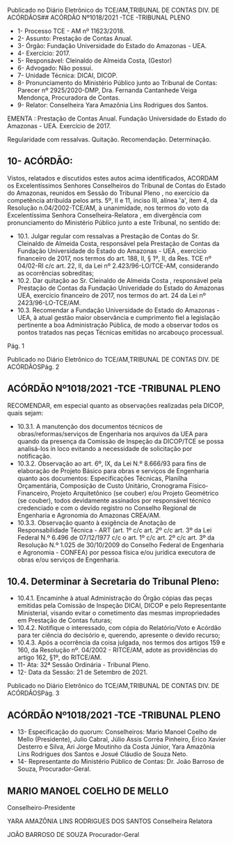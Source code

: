 Publicado  no  Diário  Eletrônico do TCE/AM,TRIBUNAL DE CONTAS DIV. DE ACÓRDÃOS## ACÓRDÃO Nº1018/2021 -TCE -TRIBUNAL PLENO

- 1- Processo TCE - AM nº 11623/2018.
- 2- Assunto: Prestação de Contas Anual.
- 3- Órgão: Fundação Universidade do Estado do Amazonas - UEA.
- 4- Exercício: 2017.
- 5- Responsável: Cleinaldo de Almeida Costa, (Gestor)
- 6- Advogado: Não possui.
- 7- Unidade Técnica: DICAI, DICOP.
- 8- Pronunciamento  do  Ministério  Público  junto  ao  Tribunal  de  Contas: Parecer  nº 2925/2020-DMP, Dra. Fernanda Cantanhede Veiga Mendonça, Procuradora de Contas.
- 9- Relator: Conselheira Yara Amazônia Lins Rodrigues dos Santos.

EMENTA : Prestação  de  Contas  Anual.  Fundação Universidade do Estado do Amazonas  -  UEA. Exercício de 2017.

Regularidade com ressalvas. Quitação. Recomendação. Determinação.

## 10-  ACÓRDÃO:

Vistos, relatados e discutidos estes autos acima identificados, ACORDAM os Excelentíssimos Senhores Conselheiros do Tribunal de Contas do Estado do Amazonas, reunidos em Sessão do Tribunal Pleno , no exercício da competência atribuída pelos arts. 5º, II e 11, inciso III, alínea 'a', item 4, da Resolução n.04/2002-TCE/AM, à unanimidade, nos  termos  do  voto  da  Excelentíssima  Senhora  Conselheira-Relatora ,  em  divergência com pronunciamento do Ministério Público junto a este Tribunal, no sentido de:

- 10.1. Julgar regular com ressalvas a  Prestação de Contas do Sr. Cleinaldo de Almeida Costa, responsável pela Prestação de Contas da Fundação Universidade do Estado do Amazonas - UEA ,  exercício  financeiro  de 2017, nos termos do art. 188, II, § 1º, II, da Res. TCE nº 04/02-RI c/c art. 22,  II, da  Lei  nº  2.423/96-LO/TCE-AM,  considerando  as  ocorrências sobreditas;
- 10.2.  Dar  quitação ao Sr.  Cleinaldo  de  Almeida  Costa , responsável pela Prestação de Contas da Fundação Univeridade do Estado do Amazonas UEA,  exercício  financeiro  de  2017,  nos  termos  do  art.  24  da  Lei  nº 2423/96-LO-TCE/AM.
- 10.3. Recomendar a Fundação Universidade do Estado do Amazonas - UEA, à atual gestão  maior  observância  e  cumprimento  fiel  a  legislação pertinente  a  boa  Administração  Pública,  de  modo  a  observar  todos  os pontos tratados nas peças Técnicas emitidas no arcabouço processual.

Pág. 1

Publicado  no  Diário  Eletrônico do TCE/AM,TRIBUNAL DE CONTAS DIV. DE ACÓRDÃOSPág. 2

## ACÓRDÃO Nº1018/2021 -TCE -TRIBUNAL PLENO

RECOMENDAR, em especial quanto as observações realizadas pela DICOP, quais sejam:

- 10.3.1. A manutenção dos documentos técnicos de obras/reformas/serviços  de  Engenharia  nos  arquivos  da UEA para quando da presença da Comissão de Inspeção da DICOP/TCE se possa analisá-los in loco evitando a necessidade de solicitação por notificação.
- 10.3.2. Observação ao art. 6º, IX, da Lei N.º 8.666/93 para fins de elaboração  de  Projeto  Básico  para  obras  e  serviços  de Engenharia quanto aos documentos: Especificações Técnicas,  Planilha  Orçamentária,  Composição  de  Custo Unitário, Cronograma Físico-Financeiro, Projeto Arquitetônico (se couber) e/ou Projeto Geométrico (se couber), todos devidamente  assinados por responsável técnico  credenciado  e  com  o  devido  registro  no  Conselho Regional  de  Engenharia  e  Agronomia  do  Amazonas  CREA/AM.
- 10.3.3. Observação quanto à exigência de Anotação de Responsabilidade Técnica - ART (art. 1º c/c art. 2º c/c art. 3º da Lei Federal N.º 6.496 de 07/12/1977 c/c o art. 1º c/c art. 2º c/c art. 3º da Resolução N.º 1.025 de 30/10/2009 do Conselho Federal de Engenharia e Agronomia - CONFEA) por  pessoa  física  e/ou  jurídica  executora  de  obras  e/ou serviços de Engenharia.

## 10.4. Determinar à Secretaria do Tribunal Pleno:

- 10.4.1. Encaminhe  à  atual  Administração  do  Órgão  cópias  das peças emitidas pela Comissão de Inspeção DICAI, DICOP e pelo Representante Ministerial, visando evitar o cometimento das mesmas impropriedades em Prestação de Contas futuras;
- 10.4.2. Notifique  o  interessado,  com  cópia  do  Relatório/Voto  e Acórdão para ter ciência do decisório e, querendo, apresente o devido recurso;
- 10.4.3. Após a ocorrência da coisa julgada, nos termos dos artigos 159 e 160, da Resolução nº. 04/2002 - RITCE/AM, adote as providências do artigo 162, §1º, do RITCE/AM.
- 11-  Ata: 32ª Sessão Ordinária - Tribunal Pleno.
- 12-  Data da Sessão: 21 de Setembro de 2021.

Publicado  no  Diário  Eletrônico do TCE/AM,TRIBUNAL DE CONTAS DIV. DE ACÓRDÃOSPág. 3

## ACÓRDÃO Nº1018/2021 -TCE -TRIBUNAL PLENO

- 13-  Especificação do quorum: Conselheiros: Mario Manoel Coelho de Mello (Presidente), Julio Cabral, Júlio Assis Corrêa Pinheiro, Érico Xavier Desterro e Silva, Ari  Jorge  Moutinho  da  Costa  Júnior,  Yara  Amazônia  Lins  Rodrigues  dos  Santos  e Josué Cláudio de Souza Neto.
- 14-  Representante  do  Ministério  Público  de  Contas: Dr. João  Barroso  de  Souza, Procurador-Geral.

## MARIO MANOEL COELHO DE MELLO

Conselheiro-Presidente

YARA AMAZÔNIA LINS RODRIGUES DOS SANTOS Conselheira Relatora

JOÃO BARROSO DE SOUZA Procurador-Geral